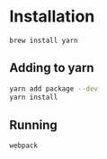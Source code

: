 # Installation

```
brew install yarn

```

## Adding to yarn

```bash
yarn add package --dev
yarn install
```

## Running

```bash
webpack

```